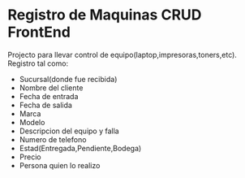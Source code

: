 # Registro de Maquinas CRUD FrontEnd
Projecto para llevar control de equipo(laptop,impresoras,toners,etc). Registro tal como:
- Sucursal(donde fue recibida)
- Nombre del cliente
- Fecha de entrada
- Fecha de salida
- Marca
- Modelo
- Descripcion del equipo y falla
- Numero de telefono
- Estad(Entregada,Pendiente,Bodega)
- Precio
- Persona quien lo realizo